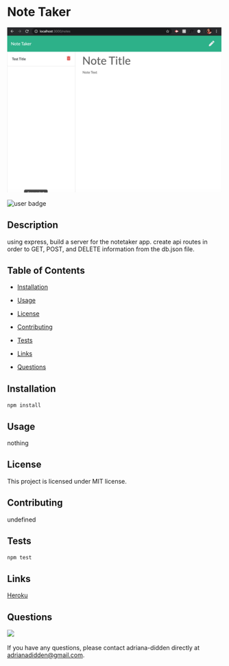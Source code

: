 
  # Note Taker

<img src="images/noteTaker.png" width='500px' />

  ![user badge](https://img.shields.io/badge/license-MIT-red)

## Description 
 
  using express, build a server for the notetaker app. create api routes in order to GET, POST, and DELETE information from the db.json file. 

## Table of Contents 
 
- [Installation](#Installation) 

- [Usage](#Usage) 

- [License](#License) 

- [Contributing](#Contributing) 

- [Tests](#Tests) 

- [Links](#Links) 

- [Questions](#Questions) 


## Installation  

```
npm install
```

## Usage 

nothing

## License 

This project is licensed under MIT license.

## Contributing 

undefined

## Tests 

```
npm test
```
## Links
[Heroku](https://intense-sea-41370.herokuapp.com/notes)

## Questions 

<img src="https://avatars3.githubusercontent.com/u/46576203?v=4" width='100px' />

If you have any questions, please contact adriana-didden directly at adrianadidden@gmail.com. 

